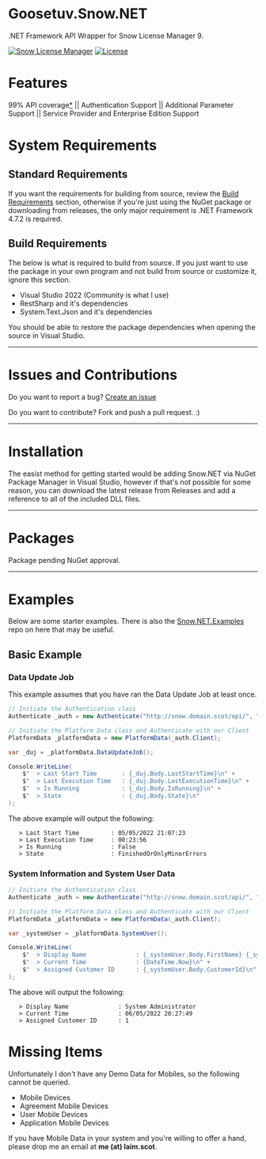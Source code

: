 # Goosetuv.Snow.NET
.NET Framework API Wrapper for Snow License Manager 9.

[![Snow License Manager](https://img.shields.io/badge/Snow%20License%20Manager-9.20-f39f37?style=flat-square)](https://snowsoftware.com/current-product-versions)
[![License](https://img.shields.io/github/license/goosetuv/snow.net?style=flat-square)](https://github.com/goosetuv/Snow.NET/blob/main/LICENSE)

# Features
99% API coverage[*](#missing-items) || Authentication Support || Additional Parameter Support || Service Provider and Enterprise Edition Support

# System Requirements
## Standard Requirements
If you want the requirements for building from source, review the [Build Requirements](#build-requirements) section, otherwise if you're just using the NuGet package or downloading from releases, the only major requirement is .NET Framework 4.7.2 is required. 

## Build Requirements
The below is what is required to build from source.  If you just want to use the package in your own program and not build from source or customize it, ignore this section.

- Visual Studio 2022 (Community is what I use)
- RestSharp and it's dependencies
- System.Text.Json and it's dependencies 

You should be able to restore the package dependencies when opening the source in Visual Studio.

---

# Issues and Contributions
Do you want to report a bug? [Create an issue](https://github.com/goosetuv/Goosetuv.SnowNET/issues/new)

Do you want to contribute? Fork and push a pull request. :)

---

# Installation
The easist method for getting started would be adding Snow.NET via NuGet Package Manager in Visual Studio, however if that's not possible for some reason, you can download the latest release from Releases and add a reference to all of the included DLL files. 

---

# Packages
Package pending NuGet approval.

---
# Examples
Below are some starter examples.  There is also the [Snow.NET.Examples](https://github.com/goosetuv/Snow.NET.Examples) repo on here that may be useful.

## Basic Example
### Data Update Job
This example assumes that you have ran the Data Update Job at least once.

```csharp
// Initiate the Authentication class
Authenticate _auth = new Authenticate("http://snow.domain.scot/api/", "Administrator", "SnowNET2022?");

// Initiate the Platform Data class and Authenticate with our Client
PlatformData _platformData = new PlatformData(_auth.Client);

var _duj = _platformData.DataUpdateJob();

Console.WriteLine(
    $"  > Last Start Time       : {_duj.Body.LastStartTime}\n" +
    $"  > Last Execution Time   : {_duj.Body.LastExecutionTime}\n" +
    $"  > Is Running            : {_duj.Body.IsRunning}\n" +
    $"  > State                 : {_duj.Body.State}\n" 
);
```

The above example will output the following:

```text
   > Last Start Time         : 05/05/2022 21:07:23
   > Last Execution Time     : 00:23:56
   > Is Running              : False
   > State                   : FinishedOrOnlyMinorErrors
```

### System Information and System User Data

```csharp
// Initiate the Authentication class
Authenticate _auth = new Authenticate("http://snow.domain.scot/api/", "Administrator", "SnowNET2022?");

// Initiate the Platform Data class and Authenticate with our Client
PlatformData _platformData = new PlatformData(_auth.Client);

var _systemUser = _platformData.SystemUser();

Console.WriteLine(
    $"  > Display Name              : {_systemUser.Body.FirstName} {_systemUser.Body.LastName}\n" +
    $"  > Current Time              : {DateTime.Now}\n" +
    $"  > Assigned Customer ID      : {_systemUser.Body.CustomerId}\n"
);
```

The above will output the following:

```text
   > Display Name              : System Administrator
   > Current Time              : 06/05/2022 20:27:49
   > Assigned Customer ID      : 1
```

# Missing Items
Unfortunately I don't have any Demo Data for Mobiles, so the following cannot be queried. 

- Mobile Devices
- Agreement Mobile Devices
- User Mobile Devices
- Application Mobile Devices

If you have Mobile Data in your system and you're willing to offer a hand, please drop me an email at **me (at) laim.scot**.
